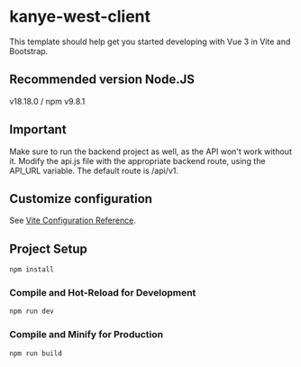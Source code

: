# kanye-west-client

This template should help get you started developing with Vue 3 in Vite and Bootstrap.

## Recommended version Node.JS

v18.18.0 / npm v9.8.1

## Important

Make sure to run the backend project as well, as the API won't work without it. Modify the api.js file with the appropriate backend route, using the API_URL variable. The default route is /api/v1.


## Customize configuration

See [Vite Configuration Reference](https://vitejs.dev/config/).

## Project Setup

```sh
npm install
```

### Compile and Hot-Reload for Development

```sh
npm run dev
```

### Compile and Minify for Production

```sh
npm run build
```

